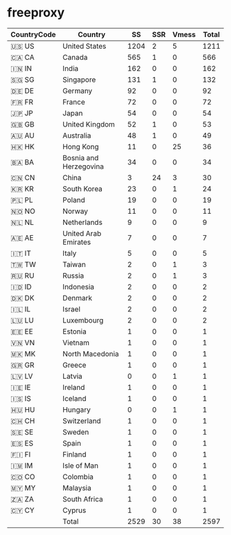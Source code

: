 # freeproxy

|CountryCode|Country|SS|SSR|Vmess|Total|
|  ----  | ----  |  ----  | ----  |  ----  | ----  |
|🇺🇸 US|United States|1204|2|5|1211|
|🇨🇦 CA|Canada|565|1|0|566|
|🇮🇳 IN|India|162|0|0|162|
|🇸🇬 SG|Singapore|131|1|0|132|
|🇩🇪 DE|Germany|92|0|0|92|
|🇫🇷 FR|France|72|0|0|72|
|🇯🇵 JP|Japan|54|0|0|54|
|🇬🇧 GB|United Kingdom|52|1|0|53|
|🇦🇺 AU|Australia|48|1|0|49|
|🇭🇰 HK|Hong Kong|11|0|25|36|
|🇧🇦 BA|Bosnia and Herzegovina|34|0|0|34|
|🇨🇳 CN|China|3|24|3|30|
|🇰🇷 KR|South Korea|23|0|1|24|
|🇵🇱 PL|Poland|19|0|0|19|
|🇳🇴 NO|Norway|11|0|0|11|
|🇳🇱 NL|Netherlands|9|0|0|9|
|🇦🇪 AE|United Arab Emirates|7|0|0|7|
|🇮🇹 IT|Italy|5|0|0|5|
|🇹🇼 TW|Taiwan|2|0|1|3|
|🇷🇺 RU|Russia|2|0|1|3|
|🇮🇩 ID|Indonesia|2|0|0|2|
|🇩🇰 DK|Denmark|2|0|0|2|
|🇮🇱 IL|Israel|2|0|0|2|
|🇱🇺 LU|Luxembourg|2|0|0|2|
|🇪🇪 EE|Estonia|1|0|0|1|
|🇻🇳 VN|Vietnam|1|0|0|1|
|🇲🇰 MK|North Macedonia|1|0|0|1|
|🇬🇷 GR|Greece|1|0|0|1|
|🇱🇻 LV|Latvia|0|0|1|1|
|🇮🇪 IE|Ireland|1|0|0|1|
|🇮🇸 IS|Iceland|1|0|0|1|
|🇭🇺 HU|Hungary|0|0|1|1|
|🇨🇭 CH|Switzerland|1|0|0|1|
|🇸🇪 SE|Sweden|1|0|0|1|
|🇪🇸 ES|Spain|1|0|0|1|
|🇫🇮 FI|Finland|1|0|0|1|
|🇮🇲 IM|Isle of Man|1|0|0|1|
|🇨🇴 CO|Colombia|1|0|0|1|
|🇲🇾 MY|Malaysia|1|0|0|1|
|🇿🇦 ZA|South Africa|1|0|0|1|
|🇨🇾 CY|Cyprus|1|0|0|1|
||Total|2529|30|38|2597|
